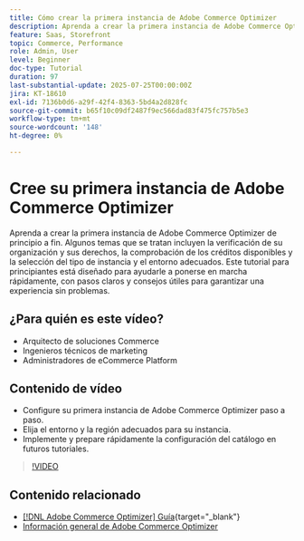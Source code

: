 ```yaml
---
title: Cómo crear la primera instancia de Adobe Commerce Optimizer
description: Aprenda a crear la primera instancia de Adobe Commerce Optimizer con este tutorial paso a paso.
feature: Saas, Storefront
topic: Commerce, Performance
role: Admin, User
level: Beginner
doc-type: Tutorial
duration: 97
last-substantial-update: 2025-07-25T00:00:00Z
jira: KT-18610
exl-id: 7136b0d6-a29f-42f4-8363-5bd4a2d828fc
source-git-commit: b65f10c09df2487f9ec566dad83f475fc757b5e3
workflow-type: tm+mt
source-wordcount: '148'
ht-degree: 0%

---
```


# Cree su primera instancia de Adobe Commerce Optimizer

Aprenda a crear la primera instancia de Adobe Commerce Optimizer de principio a fin. Algunos temas que se tratan incluyen la verificación de su organización y sus derechos, la comprobación de los créditos disponibles y la selección del tipo de instancia y el entorno adecuados. Este tutorial para principiantes está diseñado para ayudarle a ponerse en marcha rápidamente, con pasos claros y consejos útiles para garantizar una experiencia sin problemas.

## ¿Para quién es este vídeo?

* Arquitecto de soluciones Commerce
* Ingenieros técnicos de marketing
* Administradores de eCommerce Platform

## Contenido de vídeo

* Configure su primera instancia de Adobe Commerce Optimizer paso a paso.
* Elija el entorno y la región adecuados para su instancia.
* Implemente y prepare rápidamente la configuración del catálogo en futuros tutoriales.

>[!VIDEO](https://video.tv.adobe.com/v/3469877?learn=on&enablevpops)

## Contenido relacionado

* [[!DNL Adobe Commerce Optimizer] Guía](https://experienceleague.adobe.com/en/docs/commerce/optimizer/overview){target="_blank"}
* [Información general de Adobe Commerce Optimizer](https://experienceleague.adobe.com/en/docs/commerce-learn/tutorials/adobe-commerce-optimizer/overview)

